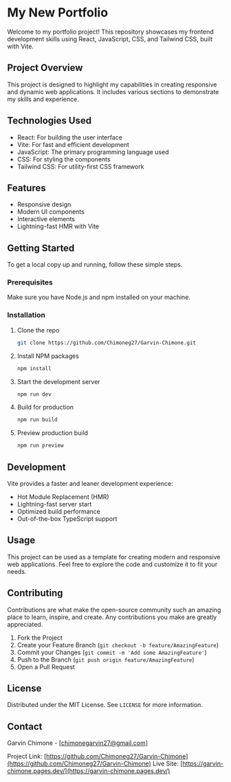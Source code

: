 # My New Portfolio

Welcome to my portfolio project! This repository showcases my frontend development skills using React, JavaScript, CSS, and Tailwind CSS, built with Vite.

## Project Overview

This project is designed to highlight my capabilities in creating responsive and dynamic web applications. It includes various sections to demonstrate my skills and experience.

## Technologies Used

* React: For building the user interface
* Vite: For fast and efficient development
* JavaScript: The primary programming language used
* CSS: For styling the components
* Tailwind CSS: For utility-first CSS framework

## Features

* Responsive design
* Modern UI components
* Interactive elements
* Lightning-fast HMR with Vite

## Getting Started

To get a local copy up and running, follow these simple steps.

### Prerequisites

Make sure you have Node.js and npm installed on your machine.

### Installation

1. Clone the repo
   ```bash
   git clone https://github.com/Chimoneg27/Garvin-Chimone.git
   ```
2. Install NPM packages
   ```bash
   npm install
   ```
3. Start the development server
   ```bash
   npm run dev
   ```
4. Build for production
   ```bash
   npm run build
   ```
5. Preview production build
   ```bash
   npm run preview
   ```

## Development

Vite provides a faster and leaner development experience:
- Hot Module Replacement (HMR)
- Lightning-fast server start
- Optimized build performance
- Out-of-the-box TypeScript support

## Usage

This project can be used as a template for creating modern and responsive web applications. Feel free to explore the code and customize it to fit your needs.

## Contributing

Contributions are what make the open-source community such an amazing place to learn, inspire, and create. Any contributions you make are greatly appreciated.

1. Fork the Project
2. Create your Feature Branch (`git checkout -b feature/AmazingFeature`)
3. Commit your Changes (`git commit -m 'Add some AmazingFeature'`)
4. Push to the Branch (`git push origin feature/AmazingFeature`)
5. Open a Pull Request

## License

Distributed under the MIT License. See `LICENSE` for more information.

## Contact

Garvin Chimone - [chimonegarvin27@gmail.com]

Project Link: [https://github.com/Chimoneg27/Garvin-Chimone](https://github.com/Chimoneg27/Garvin-Chimone)
Live Site: [https://garvin-chimone.pages.dev/](https://garvin-chimone.pages.dev/)